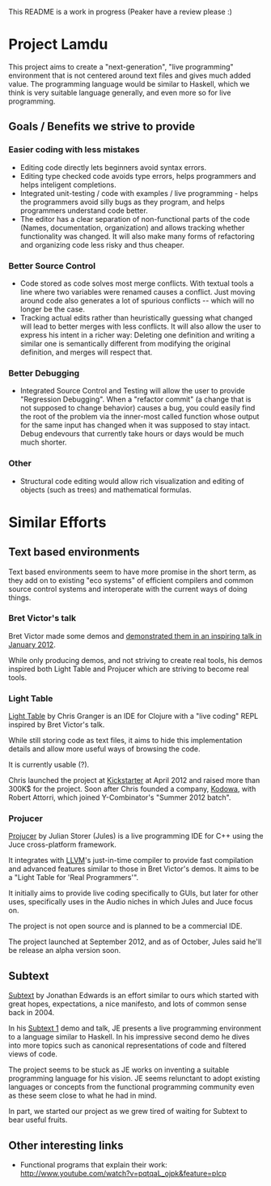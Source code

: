 This README is a work in progress (Peaker have a review please :)

# Project Lamdu

This project aims to create a "next-generation", "live programming" environment that is not centered around text files and gives much added value. The programming language would be similar to Haskell, which we think is very suitable language generally, and even more so for live programming.

## Goals / Benefits we strive to provide

### Easier coding with less mistakes

* Editing code directly lets beginners avoid syntax errors.
* Editing type checked code avoids type errors, helps programmers and helps inteligent completions.
* Integrated unit-testing / code with examples / live programming - helps the programmers avoid silly bugs as they program, and helps programmers understand code better.
* The editor has a clear separation of non-functional parts of the code (Names, documentation, organization) and allows tracking whether functionality was changed. It will also make many forms of refactoring and organizing code less risky and thus cheaper.

### Better Source Control

* Code stored as code solves most merge conflicts. With textual tools a line where two variables were renamed causes a conflict. Just moving around code also generates a lot of spurious conflicts -- which will no longer be the case.
* Tracking actual edits rather than heuristically guessing what changed will lead to better merges with less conflicts. It will also allow the user to express his intent in a richer way: Deleting one definition and writing a similar one is semantically different from modifying the original definition, and merges will respect that.

### Better Debugging

* Integrated Source Control and Testing will allow the user to provide "Regression Debugging".
  When a "refactor commit" (a change that is not supposed to change behavior) causes a bug,
  you could easily find the root of the problem via the inner-most called function whose output for the same input has changed when it was supposed to stay intact.
  Debug endevours that currently take hours or days would be much much shorter.

### Other

* Structural code editing would allow rich visualization and editing of objects (such as trees) and mathematical formulas.

# Similar Efforts

## Text based environments

Text based environments seem to have more promise in the short term, as they add on to existing "eco systems" of efficient compilers and common source control systems and interoperate with the current ways of doing things.

### Bret Victor's talk

Bret Victor made some demos and [demonstrated them in an inspiring talk in January 2012](http://vimeo.com/36579366).

While only producing demos, and not striving to create real tools, his demos inspired both Light Table and Projucer which are striving to become real tools.

### Light Table

[Light Table](http://www.kickstarter.com/projects/ibdknox/light-table) by Chris Granger is an IDE for Clojure with a "live coding" REPL inspired by Bret Victor's talk.

While still storing code as text files, it aims to hide this implementation details and allow more useful ways of browsing the code.

It is currently usable (?).

Chris launched the project at [Kickstarter](http://www.kickstarter.com/) at April 2012 and raised more than 300K$ for the project.
Soon after Chris founded a company, [Kodowa](http://www.kodowa.com/), with Robert Attorri, which joined Y-Combinator's "Summer 2012 batch".

### Projucer

[Projucer](http://www.rawmaterialsoftware.com/viewtopic.php?f=12&t=9793) by Julian Storer (Jules) is a live programming IDE for C++ using the Juce cross-platform framework.

It integrates with [LLVM](http://llvm.org/)'s just-in-time compiler to provide fast compilation and advanced features similar to those in Bret Victor's demos. It aims to be a "Light Table for 'Real Programmers'".

It initially aims to provide live coding specifically to GUIs, but later for other uses, specifically uses in the Audio niches in which Jules and Juce focus on.

The project is not open source and is planned to be a commercial IDE.

The project launched at September 2012, and as of October, Jules said he'll be release an alpha version soon.

## Subtext

[Subtext](http://subtextual.org/) by Jonathan Edwards is an effort similar to ours which started with great hopes, expectations, a nice manifesto, and lots of common sense back in 2004.

In his [Subtext 1](http://subtextual.org/demo1.html) demo and talk, JE presents a live programming environment to a language similar to Haskell. In his impressive second demo he dives into more topics such as canonical representations of code and filtered views of code.

The project seems to be stuck as JE works on inventing a suitable programming language for his vision.
JE seems relunctant to adopt existing languages or concepts from the functional programming community even as these seem close to what he had in mind.

In part, we started our project as we grew tired of waiting for Subtext to bear useful fruits.

## Other interesting links

* Functional programs that explain their work: http://www.youtube.com/watch?v=pqtqaL_ojpk&feature=plcp
